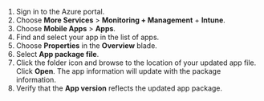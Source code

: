 
1. Sign in to the Azure portal.  
2. Choose **More Services** > **Monitoring + Management** + **Intune**.  
3. Choose **Mobile Apps** > **Apps**.
4. Find and select your app in the list of apps.  
5. Choose **Properties** in the **Overview** blade.  
5. Select **App package file**.  
6. Click the folder icon and browse to the location of your updated app file. Click **Open**. The app information will update with the package information.  
8. Verify that the **App version** reflects the updated app package.  
